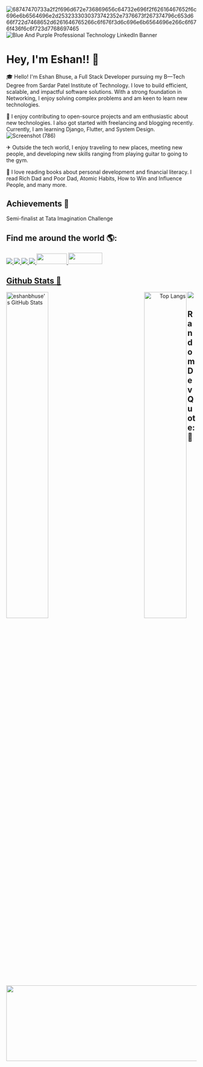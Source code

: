 ![68747470733a2f2f696d672e736869656c64732e696f2f62616467652f6c696e6b6564696e2d2532333030373742352e7376673f267374796c653d666f722d7468652d6261646765266c6f676f3d6c696e6b6564696e266c6f676f436f6c6f723d7768697465](https://github.com/user-attachments/assets/aab96b8c-75da-48d3-b389-1ed1302b366e)![Blue And Purple Professional Technology LinkedIn Banner](https://github.com/user-attachments/assets/ee1a5407-4d1f-4dc6-afc7-0f40435f3231)

# Hey, I'm Eshan!! 👋

🎓 Hello! I'm Eshan Bhuse, a Full Stack Developer pursuing my B—Tech Degree from Sardar Patel Institute of Technology. I love to build efficient, scalable, and impactful software solutions. 
   With a strong foundation in Networking, I enjoy solving complex problems and am keen to learn new technologies.

🎯 I enjoy contributing to open-source projects and am enthusiastic about new technologies. I also got started with freelancing and blogging recently. Currently, I am learning Django, Flutter, 
   and System Design.
![Screenshot (786)](https://github.com/user-attachments/assets/1cd8fb03-cdfc-4741-bdc7-ac3e2df0122a)


✈ Outside the tech world, I enjoy traveling to new places, meeting new people, and developing new skills ranging from playing guitar to going to the gym.

🎸 I love reading books about personal development and financial literacy. I read Rich Dad and Poor Dad, Atomic Habits, How to Win and Influence People, and many more.

## Achievements 🏅

Semi-finalist at Tata Imagination Challenge

## Find me around the world 🌎: 
<a href="www.linkedin.com/in/eshanbhuse">
<img src="https://camo.githubusercontent.com/d90c501c7f68295cfcab6a68b761ba5b1101292b8ac9895eaeca253df2e53eb3/68747470733a2f2f696d672e736869656c64732e696f2f62616467652f6c696e6b6564696e2d2532333030373742352e7376673f267374796c653d666f722d7468652d6261646765266c6f676f3d6c696e6b6564696e266c6f676f436f6c6f723d7768697465">
<a href="https://medium.com/@eshan.bhuse">
<img src="https://camo.githubusercontent.com/290851f87e4ab0147a0e9680e78244edf16303a3c965658336d64dc41e3974ad/68747470733a2f2f696d672e736869656c64732e696f2f62616467652f6d656469756d2d2532333132313030452e7376673f267374796c653d666f722d7468652d6261646765266c6f676f3d6d656469756d266c6f676f436f6c6f723d7768697465">
<a href="https://github.com/eshanbhuse">
<img src="https://camo.githubusercontent.com/9c137a831035de366198774c3260403fa2415d06ad2153a30098022f2c4249a9/68747470733a2f2f696d672e736869656c64732e696f2f62616467652f4769744875622d2532333132313030452e7376673f267374796c653d666f722d7468652d6261646765266c6f676f3d476974687562266c6f676f436f6c6f723d7768697465">
<a href="https://www.instagram.com/eshanbhuse?igsh=ZjE0dXR0dDIzeTB1">
<img src="https://camo.githubusercontent.com/4eccb7494c06c4358132bdec110cc4481f33b3e04d1be81c10f648742c0bc3f3/68747470733a2f2f696d672e736869656c64732e696f2f62616467652f696e7374616772616d2d2532334534343035462e7376673f267374796c653d666f722d7468652d6261646765266c6f676f3d696e7374616772616d266c6f676f436f6c6f723d7768697465">
<a href="mailto:eshan.bhuse@spit.ac.in">
<img src="https://static.dezeen.com/uploads/2020/10/gmail-google-logo-rebrand-workspace-design_dezeen_2364_col_0-1704x958.jpg" style="width:80px;height:28px">
<a href="https://leetcode.com/eshanbhuse">
<img src="https://blog.kakaocdn.net/dn/dyqZon/btqE0kscvyH/KVB2iWfZCj95KVWcjC7oIk/img.png" style="width:90px;height:30px">


## Github Stats 🏅
  <a href="https://awesome-github-stats.azurewebsites.net/index.html??cardType=level&theme=algolia&preferLogin=false"> 
  <img  alt="eshanbhuse's GitHub Stats" align="left" width="47%" src="https://awesome-github-stats.azurewebsites.net/user-stats/eshanbhuse?cardType=level&theme=algolia&preferLogin=false">  
  </a>

<p align="right">
  <img align="left" width="47%" src="https://github-readme-stats.vercel.app/api/top-langs/?username=eshanbhuse&theme=dark&layout=compact" alt="Top Langs">
</p>

![](https://raw.githubusercontent.com/eshanbhuse/github-stats/master/generated/overview.svg#gh-dark-mode-only)
<br>

## Random Dev Quote: 🏅
<img align="center" src="https://www.datocms-assets.com/48294/1725363740-21_quotes_brian_kernighan.webp?auto=format" style="width:800px;height:200px">

<!--
**eshanbhuse/eshanbhuse** is a ✨ _special_ ✨ repository because its `README.md` (this file) appears on your GitHub profile.

Here are some ideas to get you started:

- 🔭 I’m currently working on ...
- 🌱 I’m currently learning ...
- 👯 I’m looking to collaborate on ...
- 🤔 I’m looking for help with ...
- 💬 Ask me about ...
- 📫 How to reach me: ...
- 😄 Pronouns: ...
- ⚡ Fun fact: ...
-->
